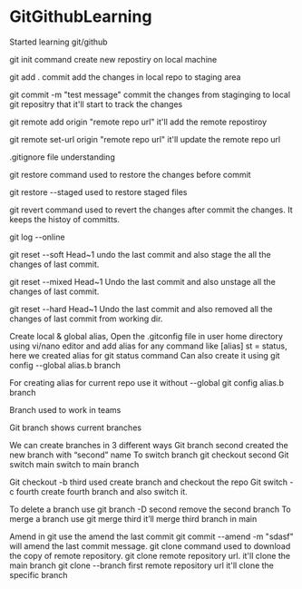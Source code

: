 # GitGithubLearning

Started learning git/github

git init command create new repostiry on local machine

git add .  commit add the changes in local repo to staging area

git commit -m "test message"  commit the changes from staginging to local 
git repositry that it'll start to track the changes

git remote add origin "remote repo url"  it'll add the remote repostiroy 

git remote set-url origin "remote repo url" it'll update the remote repo url

.gitignore file understanding

git restore command used to restore the changes before commit

git restore --staged used to restore staged files

git revert command used to revert the changes after commit the changes. It keeps the histoy
of committs.

git log --online 

git reset --soft Head~1 undo the last commit and also stage the all the changes of last commit.

git reset --mixed Head~1 Undo the last commit and also unstage all the changes of last commit.

git reset --hard Head~1   Undo the last commit and also removed all the changes of last commit from working dir. 

Create local & global alias, Open the .gitconfig file in user home directory using vi/nano editor and 
add alias for any command like [alias] st = status, here we created alias for git status command
Can also create it using git config --global alias.b branch

For creating alias for current repo use it without --global git config alias.b branch

Branch used to work in teams

Git branch shows current branches

We can create branches in 3 different ways
Git branch second created the new branch with “second” name
To switch branch git checkout second 
Git switch main switch to main branch 

Git checkout -b third used create branch and checkout the repo
Git switch -c fourth create fourth branch and also switch it.

To delete a branch use git branch -D second remove the second branch
To merge a branch use git merge third it’ll merge third branch in main

Amend in git use the amend the last commit
git commit --amend -m "sdasf" will amend the last commit message.
git clone command used to download the copy of remote repository.
git clone remote repository url. it'll clone the main branch
git clone --branch first remote repository url it'll clone the specific branch


